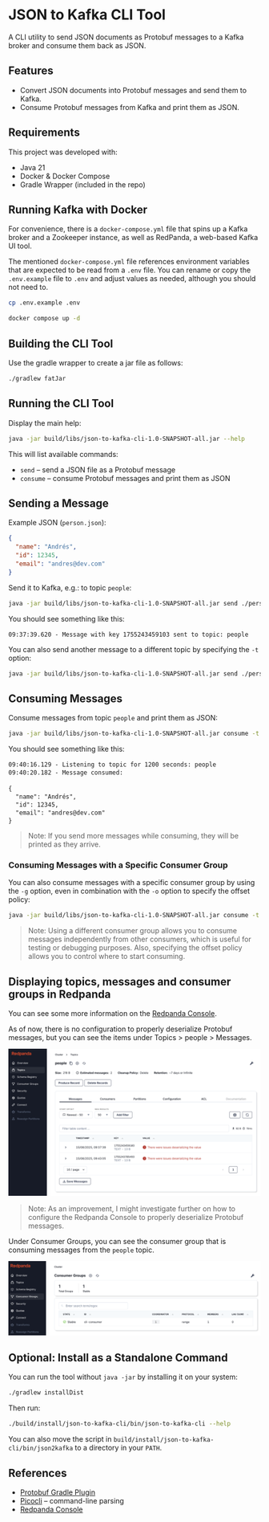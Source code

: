 # JSON to Kafka CLI Tool

A CLI utility to send JSON documents as Protobuf messages to a Kafka broker and consume them back as JSON.

## Features

- Convert JSON documents into Protobuf messages and send them to Kafka.
- Consume Protobuf messages from Kafka and print them as JSON.

## Requirements

This project was developed with:

- Java 21
- Docker & Docker Compose
- Gradle Wrapper (included in the repo)

## Running Kafka with Docker

For convenience, there is a `docker-compose.yml` file that spins up a Kafka broker and a Zookeeper instance, as well as
RedPanda, a web-based Kafka UI tool.

The mentioned `docker-compose.yml` file references environment variables that are expected to be read from a `.env`
file.
You can rename or copy the `.env.example` file to `.env` and adjust values as needed, although you should not need
to.

```bash
cp .env.example .env
```

```bash
docker compose up -d
```

## Building the CLI Tool

Use the gradle wrapper to create a jar file as follows:

```bash
./gradlew fatJar
```

## Running the CLI Tool

Display the main help:

```bash
java -jar build/libs/json-to-kafka-cli-1.0-SNAPSHOT-all.jar --help
```

This will list available commands:

- `send` – send a JSON file as a Protobuf message
- `consume` – consume Protobuf messages and print them as JSON

## Sending a Message

Example JSON (`person.json`):

```json
{
  "name": "Andrés",
  "id": 12345,
  "email": "andres@dev.com"
}
```

Send it to Kafka, e.g.: to topic `people`:

```bash
java -jar build/libs/json-to-kafka-cli-1.0-SNAPSHOT-all.jar send ./person.json -t people
```

You should see something like this:

```
09:37:39.620 - Message with key 1755243459103 sent to topic: people
```

You can also send another message to a different topic by specifying the `-t` option:

```bash
java -jar build/libs/json-to-kafka-cli-1.0-SNAPSHOT-all.jar send ./person.json -t another-topic
```

## Consuming Messages

Consume messages from topic `people` and print them as JSON:

```bash
java -jar build/libs/json-to-kafka-cli-1.0-SNAPSHOT-all.jar consume -t people
```

You should see something like this:

```
09:40:16.129 - Listening to topic for 1200 seconds: people
09:40:20.182 - Message consumed:

{
  "name": "Andrés",
  "id": 12345,
  "email": "andres@dev.com"
}
```

> Note: If you send more messages while consuming, they will be printed as they arrive.

### Consuming Messages with a Specific Consumer Group

You can also consume messages with a specific consumer group by using the `-g` option, even in combination with the `-o`
option to specify the offset policy:

```bash
java -jar build/libs/json-to-kafka-cli-1.0-SNAPSHOT-all.jar consume -t people -g my-consumer-group -o latest
```

> Note: Using a different consumer group allows you to consume messages independently from other consumers, which is
  useful for testing or debugging purposes. Also, specifying the offset policy allows you to control where to start consuming.

## Displaying topics, messages and consumer groups in Redpanda

You can see some more information on the [Redpanda Console](http://localhost:8088/overview).

As of now, there is no configuration to properly deserialize Protobuf messages, but you can see the items under Topics >
people > Messages.

![Redpanda Console Screenshot](./assets/images/redpanda-topic-messages.png)

> Note: As an improvement, I might investigate further on how to configure the Redpanda Console to properly deserialize
> Protobuf messages.

Under Consumer Groups, you can see the consumer group that is consuming messages from the `people` topic.

![Redpanda Console Consumer Groups](./assets/images/redpanda-consumer-groups.png)

## Optional: Install as a Standalone Command

You can run the tool without `java -jar` by installing it on your system:

```bash
./gradlew installDist
```

Then run:

```bash
./build/install/json-to-kafka-cli/bin/json-to-kafka-cli --help
```

You can also move the script in `build/install/json-to-kafka-cli/bin/json2kafka` to a directory in your `PATH`.

## References

- [Protobuf Gradle Plugin](https://github.com/google/protobuf-gradle-plugin)
- [Picocli](https://picocli.info/) – command-line parsing
- [Redpanda Console](https://github.com/redpanda-data/console)
